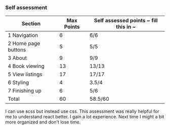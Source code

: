 ### Self assessment

| Section             | Max Points | Self assessed points ~ fill this in ~ |
| ------------------- | ---------- | ------------------------------------- |
| 1 Navigation        | 6          | 6/6                                   |
| 2 Home page buttons | 5          | 5/5                                   |
| 3 About             | 9          | 9/9                                   |
| 4 Book viewing      | 13         | 13/13                                 |
| 5 View listings     | 17         | 17/17                                 |
| 6 Styling           | 4          | 3.5/4                                 |
| 7 Finishing up      | 6          | 5/6                                   |
| Total               | 60         | 58.5/60                               |

I can use scss but instead use css.
This assessment was really helpful for me to understand react better. I gain a lot experience.
Next time I might a bit more organized and don't lose time.
